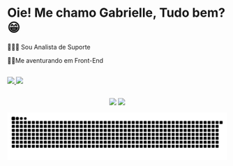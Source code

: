 <h1> Oie! Me chamo Gabrielle, Tudo bem? 😁 </h1>

<p> 👩🏼‍💻 Sou Analista de Suporte </p>
<p1> 👩🏼Me aventurando em Front-End </p1>

##

<div>
  <a href="https://github.com/GabiNSantos">
  <img height="180em" src="https://github-readme-stats.vercel.app/api?username=GabiNSantos&show_icons=true&theme=tokyonight&include_all_commits=true&count_private=true"/>
  <img height="170em" src="https://github-readme-stats.vercel.app/api/top-langs/?username=GabiNSantos&layout=compact&langs_count=7&theme=tokyonight"/>
</div>
  
  ##
 
<div align="center"> 
    <a href="https://www.instagram.com/gaabs01_" target="_blank"><img src="https://img.shields.io/badge/-Instagram-%23E4405F?style=for-the-badge&logo=instagram&logoColor=white" target="_blank"></a>
 	  <a href="https://www.linkedin.com/in/gabrielle-nunes-dos-santos-19a983137" target="_blank"><img src="https://img.shields.io/badge/-LinkedIn-%230077B5?style=for-the-badge&logo=linkedin&logoColor=white" target="_blank"></a> 
 
  ![Snake animation](https://github.com/GabiNSantos/GabiNSantos/blob/output/github-contribution-grid-snake.svg)

</div>
